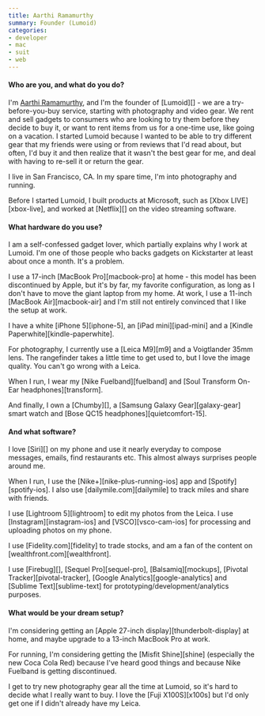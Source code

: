 ```yaml
---
title: Aarthi Ramamurthy
summary: Founder (Lumoid)
categories:
- developer
- mac
- suit
- web
---
```


#### Who are you, and what do you do?

I'm [Aarthi Ramamurthy](http://aarthir.com/ "Aarthi's website."), and I'm the founder of [Lumoid][] - we are a try-before-you-buy service, starting with photography and video gear. We rent and sell gadgets to consumers who are looking to try them before they decide to buy it, or want to rent items from us for a one-time use, like going on a vacation. I started Lumoid because I wanted to be able to try different gear that my friends were using or from reviews that I'd read about, but often, I'd buy it and then realize that it wasn't the best gear for me, and deal with having to re-sell it or return the gear.

I live in San Francisco, CA. In my spare time, I'm into photography and running.

Before I started Lumoid, I built products at Microsoft, such as [Xbox LIVE][xbox-live], and worked at [Netflix][] on the video streaming software.

#### What hardware do you use?

I am a self-confessed gadget lover, which partially explains why I work at Lumoid. I'm one of those people who backs gadgets on Kickstarter at least about once a month. It's a problem.

I use a 17-inch [MacBook Pro][macbook-pro] at home - this model has been discontinued by Apple, but it's by far, my favorite configuration, as long as I don't have to move the giant laptop from my home. At work, I use a 11-inch [MacBook Air][macbook-air] and I'm still not entirely convinced that I like the setup at work.

I have a white [iPhone 5][iphone-5], an [iPad mini][ipad-mini] and a [Kindle Paperwhite][kindle-paperwhite].

For photography, I currently use a [Leica M9][m9] and a Voigtlander 35mm lens. The rangefinder takes a little time to get used to, but I love the image quality. You can't go wrong with a Leica.

When I run, I wear my [Nike Fuelband][fuelband] and [Soul Transform On-Ear headphones][transform].

And finally, I own a [Chumby][], a [Samsung Galaxy Gear][galaxy-gear] smart watch and [Bose QC15 headphones][quietcomfort-15].

#### And what software?

I love [Siri][] on my phone and use it nearly everyday to compose messages, emails, find restaurants etc. This almost always surprises people around me.

When I run, I use the [Nike+][nike-plus-running-ios] app and [Spotify][spotify-ios]. I also use [dailymile.com][dailymile] to track miles and share with friends.

I use [Lightroom 5][lightroom] to edit my photos from the Leica. I use [Instagram][instagram-ios] and [VSCO][vsco-cam-ios] for processing and uploading photos on my phone.

I use [Fidelity.com][fidelity] to trade stocks, and am a fan of the content on [wealthfront.com][wealthfront].

I use [Firebug][], [Sequel Pro][sequel-pro], [Balsamiq][mockups], [Pivotal Tracker][pivotal-tracker], [Google Analytics][google-analytics] and [Sublime Text][sublime-text] for prototyping/development/analytics purposes.

#### What would be your dream setup?

I'm considering getting an [Apple 27-inch display][thunderbolt-display] at home, and maybe upgrade to a 13-inch MacBook Pro at work.

For running, I'm considering getting the [Misfit Shine][shine] (especially the new Coca Cola Red) because I've heard good things and because Nike Fuelband is getting discontinued.

I get to try new photography gear all the time at Lumoid, so it's hard to decide what I really want to buy. I love the [Fuji X100S][x100s] but I'd only get one if I didn't already have my Leica.